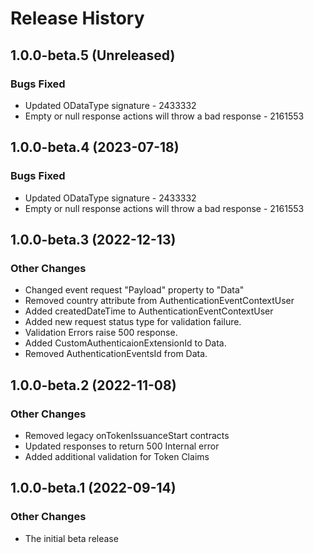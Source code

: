 # Release History

## 1.0.0-beta.5 (Unreleased)

### Bugs Fixed

- Updated ODataType signature - 2433332
- Empty or null response actions will throw a bad response - 2161553

## 1.0.0-beta.4 (2023-07-18)

### Bugs Fixed

- Updated ODataType signature - 2433332
- Empty or null response actions will throw a bad response - 2161553

## 1.0.0-beta.3 (2022-12-13)

### Other Changes

- Changed event request "Payload" property to "Data"
- Removed country attribute from AuthenticationEventContextUser
- Added createdDateTime to AuthenticationEventContextUser
- Added new request status type for validation failure.
- Validation Errors raise 500 response.
- Added CustomAuthenticaionExtensionId to Data.
- Removed AuthenticationEventsId from Data.

## 1.0.0-beta.2 (2022-11-08)

### Other Changes

- Removed legacy onTokenIssuanceStart contracts
- Updated responses to return 500 Internal error
- Added additional validation for Token Claims

## 1.0.0-beta.1 (2022-09-14)

### Other Changes

- The initial beta release
